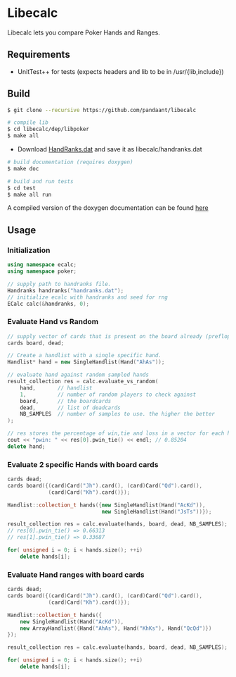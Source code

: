 # Libecalc
Libecalc lets you compare Poker Hands and Ranges.

## Requirements
* UnitTest++ for tests (expects headers and lib to be in /usr/{lib,include})


## Build
```bash
$ git clone --recursive https://github.com/pandaant/libecalc

# compile lib
$ cd libecalc/dep/libpoker
$ make all
```
* Download [HandRanks.dat](https://github.com/christophschmalhofer/poker/blob/master/XPokerEval/XPokerEval.TwoPlusTwo/HandRanks.dat) and save it as libecalc/handranks.dat
```bash
# build documentation (requires doxygen)
$ make doc

# build and run tests
$ cd test 
$ make all run
```

A compiled version of the doxygen documentation can be found [here](http://mark-zumbruch.de/documentation/libecalc/)

## Usage

### Initialization

```c++
using namespace ecalc;
using namespace poker;

// supply path to handranks file. 
Handranks handranks("handranks.dat");
// initialize ecalc with handranks and seed for rng
ECalc calc(&handranks, 0);
```

### Evaluate Hand vs Random

```c++
// supply vector of cards that is present on the board already (preflop)
cards board, dead;

// Create a handlist with a single specific hand.
Handlist* hand = new SingleHandlist(Hand("AhAs"));

// evaluate hand against random sampled hands
result_collection res = calc.evaluate_vs_random(
    hand,  		// handlist
    1, 			// number of random players to check against
    board, 		// the boardcards
    dead, 		// list of deadcards
    NB_SAMPLES	// number of samples to use. the higher the better
);

// res stores the percentage of win,tie and loss in a vector for each hand
cout << "pwin: " << res[0].pwin_tie() << endl; // 0.85204
delete hand;
```
### Evaluate 2 specific Hands with board cards

```c++
cards dead;
cards board({(card)Card("Jh").card(), (card)Card("Qd").card(),
             (card)Card("Kh").card()});

Handlist::collection_t hands({new SingleHandlist(Hand("AcKd")),
                              new SingleHandlist(Hand("JsTs"))});

result_collection res = calc.evaluate(hands, board, dead, NB_SAMPLES);
// res[0].pwin_tie() => 0.66313
// res[1].pwin_tie() => 0.33687

for( unsigned i = 0; i < hands.size(); ++i)
    delete hands[i];
```
### Evaluate Hand ranges with board cards

```c++
cards dead;
cards board({(card)Card("Jh").card(), (card)Card("Qd").card(),
             (card)Card("Kh").card()});

Handlist::collection_t hands({
	new SingleHandlist(Hand("AcKd")),
	new ArrayHandlist({Hand("AhAs"), Hand("KhKs"), Hand("QcQd")})
});

result_collection res = calc.evaluate(hands, board, dead, NB_SAMPLES);

for( unsigned i = 0; i < hands.size(); ++i)
    delete hands[i];
```
